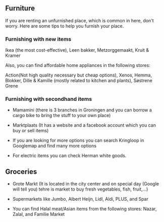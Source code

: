 ## Furniture
If you are renting an unfurnished place, which is common in here, don't worry. Here are some tips to help you furnish your place. 

### Furnishing with new items

Ikea (the most cost-effective), Leen bakker, Metzorggemaakt, Kruit & Kramer

Also, you can find affordable home appliances in the following stores:

Action(Not high quality necessary but cheap options), Xenos, Hemma, Blokker, Dille & Kamille (mostly related to kitchen and plants), Søstrene Grene

### Furnishing with secondhand items

- Mamamini (there is 3 branches in Groningen and you can borrow a cargo bike to bring the stuff to your own place)

- Marktplaats (It has a website and a facebook account which you can buy or sell items)

- If you are looking for more options you can search Kringloop in Googlemap and find many more options

- For electric items you can check Herman white goods.

## Groceries
- Grote Markt (It is located in the city center and on special day (Google will tell you) tehre is market to buy fresh vegetables, fish, fruit,...)

- Supermarkets like Jumbo, Albert Heijn, Lidl, Aldi, PLUS, and Spar

- You can find Halal meat/Asian items from the following stores: Nazar, Zalal, and Familie Market
